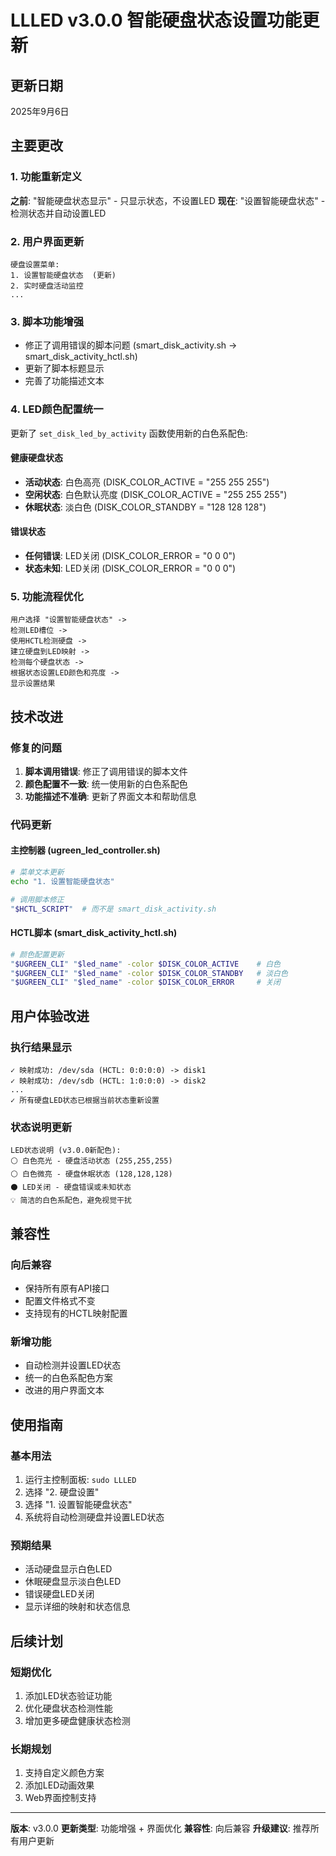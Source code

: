 # LLLED v3.0.0 智能硬盘状态设置功能更新

## 更新日期
2025年9月6日

## 主要更改

### 1. 功能重新定义
**之前**: "智能硬盘状态显示" - 只显示状态，不设置LED
**现在**: "设置智能硬盘状态" - 检测状态并自动设置LED

### 2. 用户界面更新
```
硬盘设置菜单:
1. 设置智能硬盘状态  (更新)
2. 实时硬盘活动监控
...
```

### 3. 脚本功能增强
- 修正了调用错误的脚本问题 (smart_disk_activity.sh -> smart_disk_activity_hctl.sh)
- 更新了脚本标题显示
- 完善了功能描述文本

### 4. LED颜色配置统一
更新了 `set_disk_led_by_activity` 函数使用新的白色系配色:

#### 健康硬盘状态
- **活动状态**: 白色高亮 (DISK_COLOR_ACTIVE = "255 255 255")
- **空闲状态**: 白色默认亮度 (DISK_COLOR_ACTIVE = "255 255 255")
- **休眠状态**: 淡白色 (DISK_COLOR_STANDBY = "128 128 128")

#### 错误状态
- **任何错误**: LED关闭 (DISK_COLOR_ERROR = "0 0 0")
- **状态未知**: LED关闭 (DISK_COLOR_ERROR = "0 0 0")

### 5. 功能流程优化
```
用户选择 "设置智能硬盘状态" -> 
检测LED槽位 -> 
使用HCTL检测硬盘 -> 
建立硬盘到LED映射 -> 
检测每个硬盘状态 -> 
根据状态设置LED颜色和亮度 -> 
显示设置结果
```

## 技术改进

### 修复的问题
1. **脚本调用错误**: 修正了调用错误的脚本文件
2. **颜色配置不一致**: 统一使用新的白色系配色
3. **功能描述不准确**: 更新了界面文本和帮助信息

### 代码更新

#### 主控制器 (ugreen_led_controller.sh)
```bash
# 菜单文本更新
echo "1. 设置智能硬盘状态"

# 调用脚本修正
"$HCTL_SCRIPT"  # 而不是 smart_disk_activity.sh
```

#### HCTL脚本 (smart_disk_activity_hctl.sh)
```bash
# 颜色配置更新
"$UGREEN_CLI" "$led_name" -color $DISK_COLOR_ACTIVE    # 白色
"$UGREEN_CLI" "$led_name" -color $DISK_COLOR_STANDBY   # 淡白色
"$UGREEN_CLI" "$led_name" -color $DISK_COLOR_ERROR     # 关闭
```

## 用户体验改进

### 执行结果显示
```
✓ 映射成功: /dev/sda (HCTL: 0:0:0:0) -> disk1
✓ 映射成功: /dev/sdb (HCTL: 1:0:0:0) -> disk2
...
✓ 所有硬盘LED状态已根据当前状态重新设置
```

### 状态说明更新
```
LED状态说明 (v3.0.0新配色):
⚪ 白色亮光 - 硬盘活动状态 (255,255,255)
⚪ 白色微亮 - 硬盘休眠状态 (128,128,128)
⚫ LED关闭 - 硬盘错误或未知状态
💡 简洁的白色系配色，避免视觉干扰
```

## 兼容性

### 向后兼容
- 保持所有原有API接口
- 配置文件格式不变
- 支持现有的HCTL映射配置

### 新增功能
- 自动检测并设置LED状态
- 统一的白色系配色方案
- 改进的用户界面文本

## 使用指南

### 基本用法
1. 运行主控制面板: `sudo LLLED`
2. 选择 "2. 硬盘设置"
3. 选择 "1. 设置智能硬盘状态"
4. 系统将自动检测硬盘并设置LED状态

### 预期结果
- 活动硬盘显示白色LED
- 休眠硬盘显示淡白色LED
- 错误硬盘LED关闭
- 显示详细的映射和状态信息

## 后续计划

### 短期优化
1. 添加LED状态验证功能
2. 优化硬盘状态检测性能
3. 增加更多硬盘健康状态检测

### 长期规划
1. 支持自定义颜色方案
2. 添加LED动画效果
3. Web界面控制支持

---

**版本**: v3.0.0
**更新类型**: 功能增强 + 界面优化
**兼容性**: 向后兼容
**升级建议**: 推荐所有用户更新
